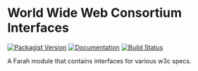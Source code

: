 World Wide Web Consortium Interfaces
====================================
[![Packagist Version](https://img.shields.io/packagist/v/slothsoft/w3c)](https://packagist.org/packages/slothsoft/w3c)
[![Documentation](https://img.shields.io/badge/docs-reference-blue.svg)](https://faulo.github.io/slothsoft-w3c/)
[![Build Status](https://travis-ci.com/Faulo/slothsoft-w3c.svg?branch=master)](https://travis-ci.com/Faulo/slothsoft-w3c)

A Farah module that contains interfaces for various w3c specs.